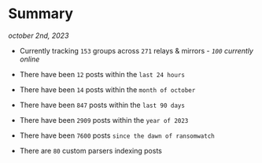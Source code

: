 
# Summary
_october 2nd, 2023_

- Currently tracking `153` groups across `271` relays & mirrors - _`100` currently online_

- There have been `12` posts within the `last 24 hours`

- There have been `14` posts within the `month of october`

- There have been `847` posts within the `last 90 days`

- There have been `2909` posts within the `year of 2023`

- There have been `7600` posts `since the dawn of ransomwatch`

- There are `80` custom parsers indexing posts

